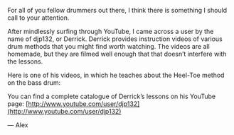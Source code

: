 For all of you fellow drummers out there, I think there is something I should call to your attention.

After mindlessly surfing through YouTube, I came across a user by the name of djp132, or Derrick. Derrick provides instruction videos of various drum methods that you might find worth watching. The videos are all homemade, but they are filmed well enough that that doesn’t interfere with the lessons.

Here is one of his videos, in which he teaches about the Heel-Toe method on the bass drum:

You can find a complete catalogue of Derrick’s lessons on his YouTube page: [http://www.youtube.com/user/djp132](http://www.youtube.com/user/djp132)

— Alex